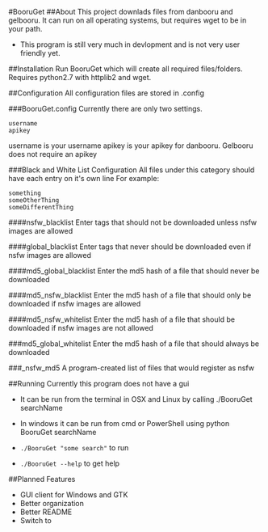 #BooruGet
##About
This project downlads files from danbooru and gelbooru. It can run on all operating systems, but requires wget to be in your path.

* This program is still very much in devlopment and is not very user friendly yet.

##Installation
Run BooruGet which will create all required files/folders.
Requires python2.7 with httplib2 and wget.

##Configuration
All configuration files are stored in .config

###BooruGet.config
Currently there are only two settings.
```
username  
apikey 
```
username is your username
apikey is your apikey for danbooru. Gelbooru does not require an apikey

###Black and White List Configuration
All files under this category should have each entry on it's own line
For example:
```
something
someOtherThing
someDifferentThing
```
####nsfw_blacklist
Enter tags that should not be downloaded unless nsfw images are allowed

####global_blacklist
Enter tags that never should be downloaded even if nsfw images are allowed

####md5_global_blacklist
Enter the md5 hash of a file that should never be downloaded

####md5_nsfw_blacklist
Enter the md5 hash of a file that should only be downloaded if nsfw images are allowed

####md5_nsfw_whitelist
Enter the md5 hash of a file that should be downloaded if nsfw images are not allowed

###md5_global_whitelist
Enter the md5 hash of a file that should always be downloaded

###_nsfw_md5
A program-created list of files that would register as nsfw

##Running
Currently this program does not have a gui
* It can be run from the terminal in OSX and Linux by calling ./BooruGet searchName
* In windows it can be run from cmd or PowerShell using python BooruGet searchName

* ```./BooruGet "some search"``` to run
* ```./BooruGet --help``` to get help

##Planned Features
* GUI client for Windows and GTK
* Better organization
* Better README
* Switch to
